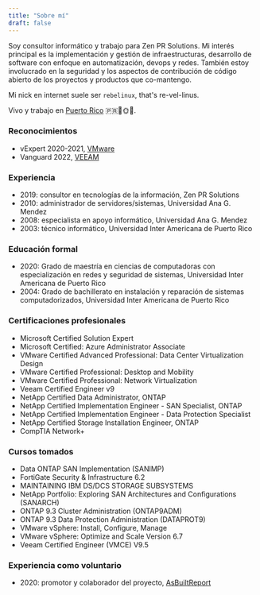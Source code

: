 ```yaml
---
title: "Sobre mí"
draft: false
---
```


Soy consultor informático y trabajo para Zen PR Solutions. Mi interés principal es la implementación y gestión de infraestructuras, desarrollo de software con enfoque en automatización, devops y redes. También estoy involucrado en la seguridad y los aspectos de contribución de código abierto de los proyectos y productos que co-mantengo.

Mi nick en internet suele ser `rebelinux`, that's re-vel-linus.

Vivo y trabajo en [Puerto Rico](https://en.wikipedia.org/wiki/Puerto_Rico) 🇵🇷🌴🌞🌊.

### Reconocimientos

* vExpert 2020-2021, [VMware](https://vexpert.vmware.com/directory/6271)
* Vanguard 2022, [VEEAM](https://www.veeam.com/vanguard.html)

### Experiencia

* 2019: consultor en tecnologías de la información, Zen PR Solutions
* 2010: administrador de servidores/sistemas, Universidad Ana G. Mendez
* 2008: especialista en apoyo informático, Universidad Ana G. Mendez
* 2003: técnico informático, Universidad Inter Americana de Puerto Rico

### Educación formal

* 2020: Grado de maestría en ciencias de computadoras con especialización en redes y seguridad de sistemas, Universidad Inter Americana de Puerto Rico
* 2004: Grado de bachillerato en instalación y reparación de sistemas computadorizados, Universidad Inter Americana de Puerto Rico

### Certificaciones profesionales

* Microsoft Certified Solution Expert
* Microsoft Certified: Azure Administrator Associate
* VMware Certified Advanced Professional: Data Center Virtualization Design
* VMware Certified Professional: Desktop and Mobility
* VMware Certified Professional: Network Virtualization
* Veeam Certified Engineer v9
* NetApp Certified Data Administrator, ONTAP
* NetApp Certified Implementation Engineer - SAN Specialist, ONTAP
* NetApp Certified Implementation Engineer - Data Protection Specialist
* NetApp Certified Storage Installation Engineer, ONTAP
* CompTIA Network+

### Cursos tomados

* Data ONTAP SAN Implementation (SANIMP)
* FortiGate Security & Infrastructure 6.2
* MAINTAINING IBM DS/DCS STORAGE SUBSYSTEMS
* NetApp Portfolio: Exploring SAN Architectures and Configurations (SANARCH)
* ONTAP 9.3 Cluster Administration (ONTAP9ADM)
* ONTAP 9.3 Data Protection Administration (DATAPROT9)
* VMware vSphere: Install, Configure, Manage
* VMware vSphere: Optimize and Scale Version 6.7
* Veeam Certified Engineer (VMCE) V9.5

### Experiencia como voluntario

* 2020: promotor y colaborador del proyecto, [AsBuiltReport](https://www.asbuiltreport.com/about/acknowledgements/)
